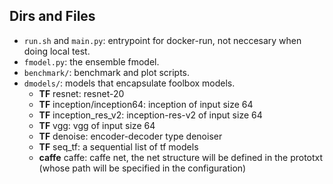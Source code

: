 ## Dirs and Files

* `run.sh` and `main.py`: entrypoint for docker-run, not neccesary when doing local test.
* `fmodel.py`: the ensemble fmodel.
* `benchmark/`: benchmark and plot scripts.
* `dmodels/`: models that encapsulate foolbox models.
  * **TF** resnet: resnet-20
  * **TF** inception/inception64: inception of input size 64
  * **TF** inception_res_v2: inception-res-v2 of input size 64
  * **TF** vgg: vgg of input size 64
  * **TF** denoise: encoder-decoder type denoiser
  * **TF** seq_tf: a sequential list of tf models
  * **caffe** caffe: caffe net, the net structure will be defined in the prototxt (whose path will be specified in the configuration)

